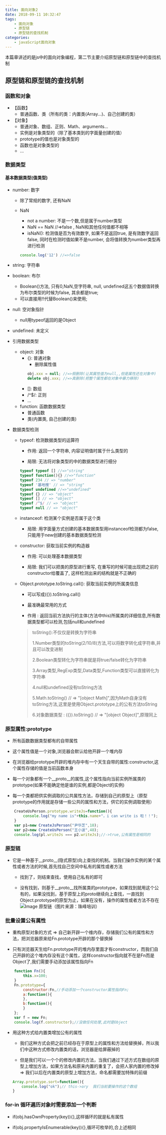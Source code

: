 ```yaml
---
title: 面向对象2
date: 2018-09-11 10:32:47
tags: 
    - 面向对象
    - 原型链
    - 原型链的查找机制
categories:
    - javaScript面向对象
---
```

本篇章讲述的是js中的面向对象编程，第二节主要介绍原型链和原型链中的查找机制
<!-- more -->

## 原型链和原型链的查找机制
### 函数和对象
- 【函数】
    - 普通函数、类（所有的类：内置类(Array...)、自己创建的类）
- 【对象】
    - 普通对象、数组、正则、Math、arguments...
    - 实例是对象类型的（除了基本类到的字面量创建的值）
    - prototype的值也是对象类型的
    - 函数也是对象类型的
    - ...

### 数据类型

#### 基本数据类型(值类型)
- number: 数字
    - 除了常规的数字, 还有NaN
    
    - NaN
        - not a number: 不是一个数,但是属于number类型
        - NaN == NaN //=>false , NaN和其他任何值都不相等
        - isNaN(): 检测值是否为有效数字, 如果不是返回true, 是有效数字返回false, 同时在检测时值如果不是number, 会将值转换为number类型再进行检测
        ```JavaScript
        console.log('12') //=>false
        ```

- string: 字符串

- boolean: 布尔
    - Boolean()方法, 只有0,NaN,空字符串, null, undefined这五个数据值转换为布尔类型的时候为false, 其余都是true;
    - 可以直接用!!代替Boolean()来使用;

- null: 空对象指针
    - null用typeof返回的是Object

- undefined: 未定义

- 引用数据类型
    - object: 对象
        - {}: 普通对象
            - 删除属性值
            ```JavaScript
            obj.xxx = null; //=>假删除(让其属性值为null,,但是属性还在对象中)
            delete obj.xxx; //=>真删除(把整个属性都在对象中暴力移除)
            ```
        - []: 数组
        - /^$/: 正则
        - ...
    - function: 函数数据类型
        - 普通函数
        - 类(内置类, 自己创建的类)

- 数据类型检测
    - typeof: 检测数据类型的运算符
        - 作用: 返回一个字符串, 内容证明值时属于什么类型的
        
        - 局限: 无法将对象类型的中的数据类型进行细分  
        ```JavaScript
        typeof typeof [] //=>"string"
        typeof function(){} //=>"function"
        typeof 234 // => "number"
        typeof '基地搜' // => "string"
        typeof undefined //=>"undefined"
        typeof {} // => "object"
        typeof [] // => "object"
        typeof /^$/ // => "object"
        typeof null // => "object" 
        ```
    - instanceof: 检测某个实例是否属于这个类
        - 局限: 用字面量方式创建的基本数据类型用instanceof检测都为false, 只能用于new创建的基本数据类型检测
        
    - constructor: 获取当前实例的构造器
        - 作用: 可以处理基本数据类型
       
        - 局限: 我们可以把类的原型进行重写, 在重写的时候可能出现把之前的constructor给覆盖了, 这样检测出来的结构就是不正确的
    
    - Object.prototype.toString.call(): 获取当前实例的所属类信息
        - 可以写成({}).toString.call()

        - 最准确最常用的方式

        - 作用 : 返回当前方法执行的主体(方法中this)所属类的详细信息,所有数据类型都可以检测,包括null和undefined
        
        > toString():不仅仅是转换为字符串
        >  
        > 1.Number类型的toString(2/10/8)方法,可以将数字转化成字符串,并且可以改变进制 
        > 
        > 2.Boolean类型转化为字符串就是将true/false转化为字符串
        > 
        > 3.Array类型,RegExp类型,Data类型,Function类型可以直接转化为字符串
        > 
        > 4.null和undefined没有toString方法
        > 
        > 5.Math.toString() // =>  "[object Math]",因为Math自身没有toString方法,这里是使用Object.prototype上的公有方法toString
        > 
        > 6.对象数据类型 : ({}).toString()  // => "[object Object]",原理同上

### 原型属性:prototype
- 所有函数数据类型都有的自带属性

- 这个属性值是一个对象,浏览器会默认给他开辟一个堆内存

- 在浏览器给prototype开辟的堆内存中有一个天生自带的属性:constructor,这个属性存储的值是当前函数本身

- 每一个对象都有一个__proto__的属性,这个属性指向当前实例所属类的prototype(如果不能确定他是谁的实例,都是Object的实例)

- 每一个类都把供实例调取的公共属性方法，存储到自己的原型上（原型prototype的作用就是存储一些公共的属性和方法，供它的实例调取使用）

```JavaScript
    CreateUsPerson.prototype.writeJs=function(){ 
        console.log("my name is"+this.name+"，i can write is 啦！！");
    }
    var p1=new CreateJsPerson("尹华芝",18);
    var p2=new CreateUsPerson("王小波",48);
    console.log(pl.writeJs === p2.writeJs);//->true,公有属性是相同的
```

### 原型链
- 它是一种基于__proto__(隐式原型)向上查找的机制。当我们操作实例的某个属性或者方法的时候,首先找自己空间中私有的属性或者方法

    - 找到了，则结束查找，使用自己私有的即可
    
    - 没有找到，则基于__proto__找所属类的prototype，如果找到就用这个公有的，如果没找到，基于原型上的proto继续向上查找，一直找到Object.prototype的原型为止，如果在没有，操作的属性或者方法不存在
![Image 原型链（图片来源：珠峰培训）](http://www.guliansheng.club/img/blog/Object/函数和对象原型链.png)

### 批量设置公有属性
- 重构原型对象的方式 => 自己新开辟一个维内存，存储我们公有的属性和方法，把浏览器原来给Fn.prototype开辟的那个替换掉

- 只有浏览器天生给Fn.prototype开的堆内存里面才有constructor，而我们自己开辟的这个堆内存没有这个属性，这样constructor指向就不在是Fn而是Object了,我们需要手动添加该属性指向Fn

```JavaScript
    function Fn(){
        this.x=100;
    }
    Fn.prototype={
        constructor:Fn,//手动添加一个constructor属性指向Fn;
        a:function(){
        },
        b:function(){
        }
    };
    var f = new Fn;
    console.log(f.constructor);//没做任何处理,此时是Object
```

- 用这种方式给内置类增加公有的属性 
    - 我们这种方式会把之前已经存在于原型上的属性和方法给替换掉，所以我们中这种方式修改内置类的话，浏览器是给屏蔽掉的
    
    - 但是我们可以一个个的修改内置的方法，当我们通过下述方式在数组的原型上增加方法，如果方法名和原来内置的重复了，会把人家内置的修改掉 => 我们以后在内置类的原型上增加方法，命名都需要加特殊的前缀
    ```JavaScript
    Array.prototype.sort=function(){
        console.log("ok");// this->ary  我们当前要操作的这个数组
    }
    ```

### for-in 循环遍历对象时需要添加一个判断
- if(obj.hasOwnProperty(key)){},这样循环的就是私有属性

- if(obj.propertyIsEnumerable(key)){},循环可枚举的,合上述相同

